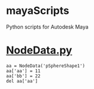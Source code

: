 # mayaScripts
Python scripts for Autodesk Maya

# [NodeData.py](blob/master/NodeData.p)
```
aa = NodeData('pSphereShape1')
aa['aa'] = 11
aa['bb'] = 22
del aa['aa']
```
